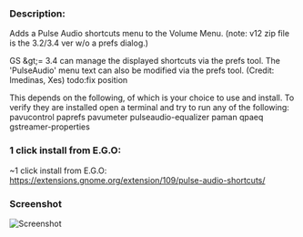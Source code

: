 ### Description: 

Adds a Pulse Audio shortcuts menu to the Volume Menu. (note: v12 zip file is the 3.2/3.4 ver w/o a prefs dialog.)

GS &amp;gt;= 3.4 can manage the displayed shortcuts via the prefs tool. The 'PulseAudio' menu text can also be modified via the prefs tool. (Credit: lmedinas, Xes) todo:fix position

This depends on the following, of which is your choice to use and install. To verify they are installed open a terminal and try to run any of the following:
pavucontrol
paprefs
pavumeter
pulseaudio-equalizer
paman
qpaeq
gstreamer-properties


### 1 click install from E.G.O:

~1 click install from E.G.O: https://extensions.gnome.org/extension/109/pulse-audio-shortcuts/


### Screenshot

![Screenshot](https://raw.github.com/l300lvl/Pulse-Audio-Shortcuts/master/screenshot.png)
